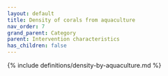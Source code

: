 ```yaml
---
layout: default
title: Density of corals from aquaculture
nav_order: 7
grand_parent: Category
parent: Intervention characteristics
has_children: false
---
```

{% include definitions/density-by-aquaculture.md %}
